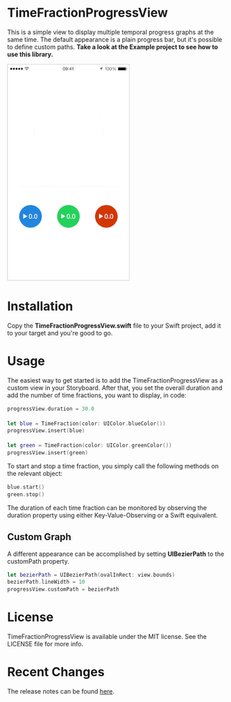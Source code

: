 # TimeFractionProgressView
This is a simple view to display multiple temporal progress graphs at the same time. The default appearance is a plain progress bar, but it's possible to define custom paths. **Take a look at the Example project to see how to use this library.**

<img style="border:1px solid #ccc;" src="https://raw.githubusercontent.com/mkoehnke/TimeFractionProgressView/master/Resources/TimeFractionProgress.gif?token=ABXNjbxbrzWiircwqkPkAEXDK3B215ORks5VMqEIwA%3D%3D">

# Installation
Copy the **TimeFractionProgressView.swift** file to your Swift project, add it to your target and you're good to go.

# Usage
The easiest way to get started is to add the TimeFractionProgressView as a custom view in your Storyboard. After that, you set the overall duration and add the number of time fractions, you want to display, in code:
 
```swift
progressView.duration = 30.0

let blue = TimeFraction(color: UIColor.blueColor())
progressView.insert(blue)
        
let green = TimeFraction(color: UIColor.greenColor())
progressView.insert(green)
```

To start and stop a time fraction, you simply call the following methods on the relevant object:

```swift
blue.start()
green.stop()
```

The duration of each time fraction can be monitored by observing the duration property using either Key-Value-Observing or a Swift equivalent.

## Custom Graph
A different appearance can be accomplished by setting **UIBezierPath** to the customPath property.
 
```swift
let bezierPath = UIBezierPath(ovalInRect: view.bounds)
bezierPath.lineWidth = 10
progressView.customPath = bezierPath
```

# License
TimeFractionProgressView is available under the MIT license. See the LICENSE file for more info.

# Recent Changes
The release notes can be found [here](https://github.com/mkoehnke/TimeFractionProgressView/releases).

